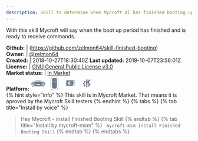 ```yaml
---
description: Skill to determine when Mycroft AI has finished booting up
---
```

With this skill Mycroft will say when the boot up period has finished and is ready to receive commands.

**Github:** | (https://github.com/zelmon64/skill-finished-booting)  
**Owner:** | [@zelmon64](https://github.com/zelmon64)  
**Created:** | 2018-10-27T18:30:40Z  **Last updated:** 2019-10-07T23:56:01Z  
**License:** | [GNU General Public License v3.0](https://api.github.com/licenses/gpl-3.0)  
**Market status:** | [In Market](https://market.mycroft.ai/skill/skill-finished-booting)  
**Platform:**   ![](.gitbook/assets/mark-1-icon.png)  ![](.gitbook/assets/mark-2-icon.png)  ![](.gitbook/assets/picroft-icon.png)  ![](.gitbook/assets/kde.png)   
{% hint style="info" %}
This skill is in Mycroft Market. That means it is aproved by the Mycroft Skill testers
{% endhint %}
  {% tabs %}
{% tab title="Install by voice" %}
> Hey Mycroft - install Finished Booting Skill
{% endtab %}
  {% tab title="Install by mycroft-msm" %}
``` mycroft-msm install Finished Booting Skill```
{% endtab %}
  {% endtabs %}
  